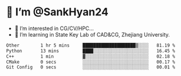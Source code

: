 # 👋 I’m @SankHyan24

- 👀 I’m interested in CG/CV/HPC...
- 🌱 I’m learning in State Key Lab of CAD&CG, Zhejiang University.

<!---
SankHyan24/SankHyan24 is a ✨ special ✨ repository because its `README.md` (this file) appears on your GitHub profile.
You can click the Preview link to take a look at your changes.
--->
<!--START_SECTION:waka-->

```txt
Other        1 hr 5 mins     ████████████████████▒░░░░   81.19 %
Python       13 mins         ████░░░░░░░░░░░░░░░░░░░░░   16.45 %
C++          1 min           ▓░░░░░░░░░░░░░░░░░░░░░░░░   02.18 %
CMake        0 secs          ░░░░░░░░░░░░░░░░░░░░░░░░░   00.17 %
Git Config   0 secs          ░░░░░░░░░░░░░░░░░░░░░░░░░   00.01 %
```

<!--END_SECTION:waka-->

